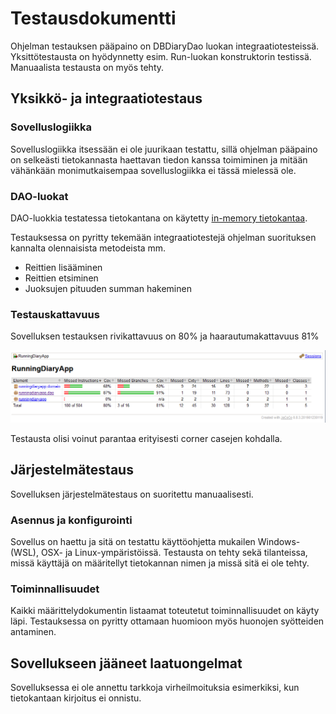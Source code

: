 # Testausdokumentti

Ohjelman testauksen pääpaino on DBDiaryDao luokan integraatiotesteissä. Yksittötestausta on hyödynnetty esim. Run-luokan konstruktorin testissä. Manuaalista testausta on myös tehty.

## Yksikkö- ja integraatiotestaus

### Sovelluslogiikka

Sovelluslogiikka itsessään ei ole juurikaan testattu, sillä ohjelman pääpaino on selkeästi tietokannasta haettavan tiedon kanssa toimiminen ja mitään vähänkään monimutkaisempaa sovelluslogiikka ei tässä mielessä ole.

### DAO-luokat

DAO-luokkia testatessa tietokantana on käytetty [in-memory tietokantaa](http://www.h2database.com/html/features.html#in_memory_databases).

Testauksessa on pyritty tekemään integraatiotestejä ohjelman suorituksen kannalta olennaisista metodeista mm.

- Reittien lisääminen
- Reittien etsiminen
- Juoksujen pituuden summan hakeminen

### Testauskattavuus

Sovelluksen testauksen rivikattavuus on 80% ja haarautumakattavuus 81%

<img src="https://raw.githubusercontent.com/Sendouc/ot-harjoitustyo/master/dokumentaatio/kuvat/testauskattavuus.png" width="800">

Testausta olisi voinut parantaa erityisesti corner casejen kohdalla.

## Järjestelmätestaus

Sovelluksen järjestelmätestaus on suoritettu manuaalisesti.

### Asennus ja konfigurointi

Sovellus on haettu ja sitä on testattu käyttöohjetta mukailen Windows- (WSL), OSX- ja Linux-ympäristöissä. Testausta on tehty sekä tilanteissa, missä käyttäjä on määritellyt tietokannan nimen ja missä sitä ei ole tehty.

### Toiminnallisuudet

Kaikki määrittelydokumentin listaamat toteutetut toiminnallisuudet on käyty läpi. Testauksessa on pyritty ottamaan huomioon myös huonojen syötteiden antaminen.

## Sovellukseen jääneet laatuongelmat

Sovelluksessa ei ole annettu tarkkoja virheilmoituksia esimerkiksi, kun tietokantaan kirjoitus ei onnistu.
